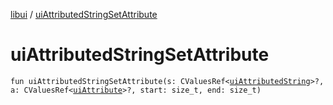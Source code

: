 [libui](README.md) / [uiAttributedStringSetAttribute](ui-attributed-string-set-attribute.md)

# uiAttributedStringSetAttribute

`fun uiAttributedStringSetAttribute(s: CValuesRef<`[`uiAttributedString`](ui-attributed-string.md)`>?, a: CValuesRef<`[`uiAttribute`](ui-attribute.md)`>?, start: size_t, end: size_t)`
